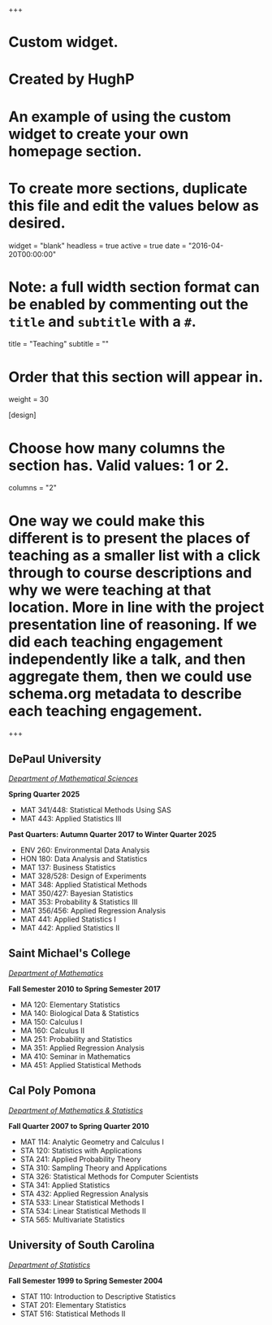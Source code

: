 +++
# Custom widget.
# Created by HughP
# An example of using the custom widget to create your own homepage section.
# To create more sections, duplicate this file and edit the values below as desired.
widget = "blank"
headless = true
active = true
date = "2016-04-20T00:00:00"

# Note: a full width section format can be enabled by commenting out the `title` and `subtitle` with a `#`.
title = "Teaching"
subtitle = ""


# Order that this section will appear in.
weight = 30

[design]
  # Choose how many columns the section has. Valid values: 1 or 2.
  columns = "2"

# One way we could make this different is to present the places of teaching as a smaller list with a click through to course descriptions and why we were teaching at that location. More in line with the project presentation line of reasoning. If we did each teaching engagement independently like a talk, and then aggregate them, then we could use schema.org metadata to describe each teaching engagement.

+++
<h2>DePaul University</h2>

_[Department of Mathematical Sciences](https://csh.depaul.edu/academics/mathematical-sciences/Pages/default.aspx)_

**Spring Quarter 2025**
+ MAT 341/448: Statistical Methods Using SAS
+ MAT 443: Applied Statistics III
  
**Past Quarters: Autumn Quarter 2017 to Winter Quarter 2025**
+ ENV 260: Environmental Data Analysis
+ HON 180: Data Analysis and Statistics
+ MAT 137: Business Statistics
+ MAT 328/528: Design of Experiments
+ MAT 348: Applied Statistical Methods
+ MAT 350/427: Bayesian Statistics
+ MAT 353: Probability & Statistics III
+ MAT 356/456: Applied Regression Analysis
+ MAT 441: Applied Statistics I
+ MAT 442: Applied Statistics II

<h2>Saint Michael's College</h2>

_[Department of Mathematics](https://www.smcvt.edu/academics/majors-minors-and-curriculum/mathematics/)_ 

**Fall Semester 2010 to Spring Semester 2017**
+ MA 120: Elementary Statistics
+ MA 140: Biological Data & Statistics
+ MA 150: Calculus I
+ MA 160: Calculus II
+ MA 251: Probability and Statistics
+ MA 351: Applied Regression Analysis
+ MA 410: Seminar in Mathematics
+ MA 451: Applied Statistical Methods

<h2>Cal Poly Pomona</h2>

_[Department of Mathematics & Statistics](https://www.cpp.edu/sci/mathematics-statistics/index.shtml)_

**Fall Quarter 2007 to Spring Quarter 2010**
+ MAT 114: Analytic Geometry and Calculus I
+ STA 120: Statistics with Applications
+ STA 241: Applied Probability Theory
+ STA 310: Sampling Theory and Applications
+ STA 326: Statistical Methods for Computer Scientists
+ STA 341: Applied Statistics
+ STA 432: Applied Regression Analysis
+ STA 533: Linear Statistical Methods I
+ STA 534: Linear Statistical Methods II
+ STA 565: Multivariate Statistics

<h2>University of South Carolina</h2>

_[Department of Statistics](https://sc.edu/study/colleges_schools/artsandsciences/statistics/index.php)_

**Fall Semester 1999 to Spring Semester 2004**
+ STAT 110: Introduction to Descriptive Statistics
+ STAT 201: Elementary Statistics
+ STAT 516: Statistical Methods II
